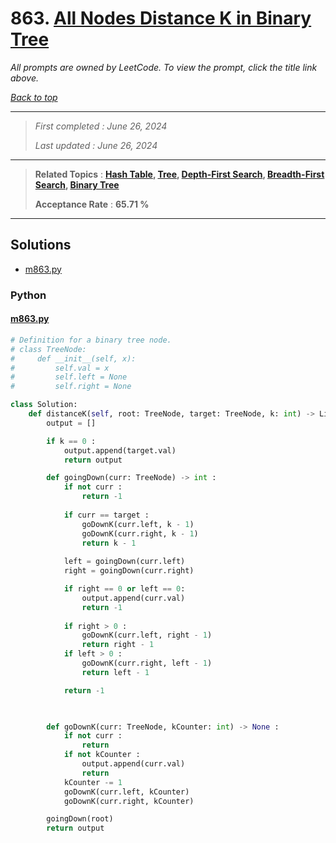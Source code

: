 # 863. [All Nodes Distance K in Binary Tree](<https://leetcode.com/problems/all-nodes-distance-k-in-binary-tree>)

*All prompts are owned by LeetCode. To view the prompt, click the title link above.*

*[Back to top](<../README.md>)*

------

> *First completed : June 26, 2024*
>
> *Last updated : June 26, 2024*

------

> **Related Topics** : **[Hash Table](<by_topic/Hash Table.md>), [Tree](<by_topic/Tree.md>), [Depth-First Search](<by_topic/Depth-First Search.md>), [Breadth-First Search](<by_topic/Breadth-First Search.md>), [Binary Tree](<by_topic/Binary Tree.md>)**
>
> **Acceptance Rate** : **65.71 %**

------

## Solutions

- [m863.py](<../my-submissions/m863.py>)
### Python
#### [m863.py](<../my-submissions/m863.py>)
```Python
# Definition for a binary tree node.
# class TreeNode:
#     def __init__(self, x):
#         self.val = x
#         self.left = None
#         self.right = None

class Solution:
    def distanceK(self, root: TreeNode, target: TreeNode, k: int) -> List[int]:
        output = []

        if k == 0 :
            output.append(target.val)
            return output

        def goingDown(curr: TreeNode) -> int :
            if not curr :
                return -1
            
            if curr == target :
                goDownK(curr.left, k - 1)
                goDownK(curr.right, k - 1)
                return k - 1
            
            left = goingDown(curr.left)
            right = goingDown(curr.right)

            if right == 0 or left == 0:
                output.append(curr.val)
                return -1
            
            if right > 0 :
                goDownK(curr.left, right - 1)
                return right - 1
            if left > 0 :
                goDownK(curr.right, left - 1)
                return left - 1

            return -1

                

        def goDownK(curr: TreeNode, kCounter: int) -> None :
            if not curr :
                return
            if not kCounter :
                output.append(curr.val)
                return
            kCounter -= 1
            goDownK(curr.left, kCounter)
            goDownK(curr.right, kCounter)

        goingDown(root)
        return output
```

